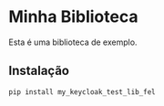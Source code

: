 # Minha Biblioteca

Esta é uma biblioteca de exemplo.

## Instalação

```bash
pip install my_keycloak_test_lib_fel

```